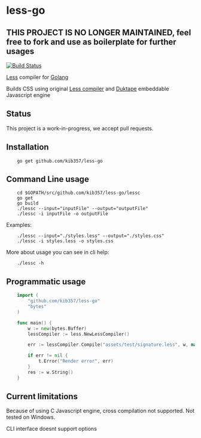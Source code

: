 # less-go 
## THIS PROJECT IS NO LONGER MAINTAINED, feel free to fork and use as boilerplate for further usages

[![Build Status](https://secure.travis-ci.org/kib357/less-go.png?branch=master)](http://travis-ci.org/kib357/less-go)

[Less](http://lesscss.org/) compiler for [Golang](https://golang.org/)

Builds CSS using original [Less compiler](https://github.com/less/less.js) and [Duktape](http://duktape.org/) embeddable Javascript engine

## Status

This project is a work-in-progress, we accept pull requests.

## Installation

```
    go get github.com/kib357/less-go
```

## Command Line usage

```
    cd $GOPATH/src/github.com/kib357/less-go/lessc
    go get
    go build
    ./lessc --input="inputFile" --output="outputFile"
    ./lessc -i inputFile -o outputFile
```

Examples:

```
    ./lessc --input="./styles.less" --output="./styles.css"
    ./lessc -i styles.less -o styles.css
```

More about usage you can see in cli help:

```
    ./lessc -h
```

## Programmatic usage

```go
    import (
        "github.com/kib357/less-go"
    	"bytes"
    )

    func main() {
        w := new(bytes.Buffer)
        lessCompiler := less.NewLessCompiler()

        err := lessCompiler.Compile("assets/test/signature.less", w, map[string]interface{}{"compress": true})

        if err != nil {
            t.Error("Render error", err)
        }
        res := w.String()
    }
```

## Current limitations

Because of using C Javascript engine, cross compilation not supported. Not tested on Windows.

CLI interface doesnt support options
